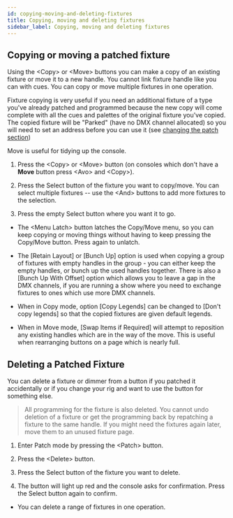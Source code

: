 ```yaml
---
id: copying-moving-and-deleting-fixtures
title: Copying, moving and deleting fixtures
sidebar_label: Copying, moving and deleting fixtures
---
```


Copying or moving a patched fixture
-----------------------------------

Using the \<Copy\> or \<Move\> buttons you can make a copy of an existing fixture or
move it to a new handle. You cannot link fixture handle like you can with cues. You can copy
or move multiple fixtures in one operation.

Fixture copying is very useful if you need an additional fixture of a
type you've already patched and programmed because the new copy will
come complete with all the cues and palettes of the original fixture
you've copied. The copied fixture will be "Parked" (have no DMX channel
allocated) so you will need to set an address before you can use it (see
[changing the patch section](./changing-the-patch.md))

Move is useful for tidying up the console.

1. Press the \<Copy\> or \<Move\> button (on consoles which don't have
	a **Move** button press \<Avo\> and \<Copy\>).

2. Press the Select button of the fixture you want to copy/move. You
can select multiple fixtures -- use the \<And\> buttons to
add more fixtures to the selection.

3. Press the empty Select button where you want it to go.

-   The \<Menu Latch\> button latches the Copy/Move menu, so you
    can keep copying or moving things without having to keep pressing
    the Copy/Move button. Press again to unlatch.

-   The \[Retain Layout\] or \[Bunch Up\] option is used when copying a
    group of fixtures with empty handles in the group - you can either
    keep the empty handles, or bunch up the used handles together. There
    is also a \[Bunch Up With Offset\] option which allows you to leave
    a gap in the DMX channels, if you are running a show where you need
    to exchange fixtures to ones which use more DMX channels.

-   When in Copy mode, option \[Copy Legends\] can be changed to \[Don't
    copy legends\] so that the copied fixtures are given default
    legends.

-   When in Move mode, \[Swap Items if Required\] will attempt to
    reposition any existing handles which are in the way of the move.
    This is useful when rearranging buttons on a page which is nearly
    full.

Deleting a Patched Fixture
--------------------------

You can delete a fixture or dimmer from a button if you patched it
accidentally or if you change your rig and want to use the button for
something else.

> All programming for the fixture is also deleted. You cannot undo deletion of a fixture or get the programming back by repatching a fixture to the same handle. If you might need the fixtures again later, move them to an unused fixture page.

1. Enter Patch mode by pressing the \<Patch\> button.

2. Press the \<Delete\> button.

3. Press the Select button of the fixture you want to delete.

4. The button will light up red and the console asks for confirmation.
Press the Select button again to confirm.

-   You can delete a range of fixtures in one operation.
